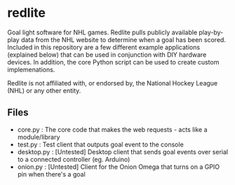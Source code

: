 # redlite
Goal light software for NHL games. Redlite pulls publicly available play-by-play data from the NHL website to determine when a goal has been scored. Included in this repository are a few different example applications (explained below) that can be used in conjunction with DIY hardware devices. In addition, the core Python script can be used to create custom implemenations.

Redlite is not affiliated with, or endorsed by, the National Hockey League (NHL) or any other entity.

## Files
- core.py : The core code that makes the web requests - acts like a module/library
- test.py : Test client that outputs goal event to the console
- desktop.py : [Untested] Desktop client that sends goal events over serial to a connected controller (eg. Arduino)
- onion.py : [Untested] Client for the Onion Omega that turns on a GPIO pin when there's a goal
